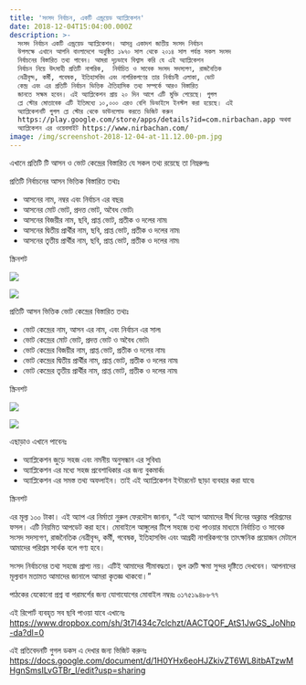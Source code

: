 ```yaml
---
title: 'সংসদ নির্বাচন, একটি এন্ড্রয়েড অ্যাপ্লিকেশন'
date: 2018-12-04T15:04:00.000Z
description: >-
  সংসদ নির্বাচন একটি এন্ড্রয়েড অ্যাপ্লিকেশন। আসন্ন একাদশ জাতীয় সংসদ নির্বাচন
  উপলক্ষে এখানে আপনি বাংলাদেশে অনুষ্ঠিত ১৯৭০ সাল থেকে ২০১৪ সাল পর্যন্ত সকল সংসদ
  নির্বাচনের বিস্তারিত তথ্য পাবেন। আমরা দৃঢ়ভাবে বিশ্বাস করি যে এই অ্যাপ্লিকেশন
  নির্বাচন নিয়ে উৎসাহী প্রতিটি নাগরিক,  নির্বাচিত ও সাবেক সংসদ সদস্যগণ, রাজনৈতিক
  নেত্রীবৃন্দ, কর্মী, গবেষক, ইতিহাসবিদ এবং নাগরিকগণের তার নির্বাচনী এলাকা, ভোট
  কেন্দ্র এবং এর প্রতিটি নির্বাচন ভিত্তিক ঐতিহাসিক তথ্য সম্পর্কে আরও বিস্তারিত
  জানতে সক্ষম হবেন। এই অ্যাপ্লিকেশন প্রায় ২০ দিন আগে এটি মুক্তি পেয়েছে। গুগল
  প্লে স্টোর মোতাবেক এটি ইতিমধ্যে ১০,০০০ এরও বেশি ডিভাইসে ইনস্টল করা হয়েছে। এই
  অ্যাপ্লিকেশনটি গুগল প্লে স্টোর থেকে ডাউনলোড করতে ভিজিট করুন 
  https://play.google.com/store/apps/details?id=com.nirbachan.app অথবা
  অ্যাপ্লিকেশন এর ওয়েবসাইট https://www.nirbachan.com/
image: /img/screenshot-2018-12-04-at-11.12.00-pm.jpg
---
```

এখানে প্রতিটি টি আসন ও ভোট কেন্দ্রের বিস্তারিত যে সকল তথ্য রয়েছে তা নিম্নরুপঃ 

প্রতিটি নির্বাচনের আসন ভিত্তিক বিস্তারিত তথ্যঃ

* আসনের নাম, নম্বর এবং নির্বাচন এর বছর৷
* আসনের মোট ভোট, প্রদত্ত ভোট, অবৈধ ভোট৷
* আসনের বিজয়ীর নাম, ছবি, প্রাপ্ত ভোট, প্রতীক ও দলের নাম৷
* আসনের দ্বিতীয় প্রার্থীর নাম, ছবি, প্রাপ্ত ভোট, প্রতীক ও দলের নাম৷
* আসনের তৃতীয় প্রার্থীর নাম, ছবি, প্রাপ্ত ভোট, প্রতীক ও দলের নাম৷

স্ক্রিনশট

![](/img/constituencies.png)

![](/img/45205582_194242878127597_6702049650817368064_o.png)



প্রতিটি আসন ভিত্তিক ভোট কেন্দ্রের বিস্তারিত তথ্যঃ

* ভোট কেন্দ্রের নাম, আসন এর নাম, এবং নির্বাচন এর সাল৷
* ভোট কেন্দ্রের মোট ভোট, প্রদত্ত ভোট ও অবৈধ ভোট৷
* ভোট কেন্দ্রের বিজয়ীর নাম, প্রাপ্ত ভোট, প্রতীক ও দলের নাম৷
* ভোট কেন্দ্রের দ্বিতীয় প্রার্থীর নাম, প্রাপ্ত ভোট, প্রতীক ও দলের নাম৷
* ভোট কেন্দ্রের তৃতীয় প্রার্থীর নাম, প্রাপ্ত ভোট, প্রতীক ও দলের নাম৷

স্ক্রিনশট

![](/img/vote-centers.png)

![](/img/14.jpg)

 এছাড়াও এখানে পাবেনঃ

* অ্যাপ্লিকেশন জুড়ে সহজ এবং নমনীয় অনুসন্ধান এর সুবিধা৷
* অ্যাপ্লিকেশন এর মধ্যে সহজ প্রবেশাধিকার এর জন্য বুকমার্ক৷
* অ্যাপ্লিকেশন এর সমস্ত তথ্য অফলাইন। তাই এই অ্যাপ্লিকেশন ইন্টারনেট ছাড়া ব্যবহার করা যাবে৷

স্ক্রিনশট













এর মূল্য ১০০ টাকা। এই অ্যাপ এর নির্মাতা নুরুল ফেরদৌস জানান, “এই অ্যাপ আমাদের দীর্ঘ দিনের অক্লান্ত পরিশ্রমের ফসল। এটি নিয়মিত আপডেট করা হবে। মোবাইলে আঙ্গুলের টিপে সহজে তথ্য পাওয়ার মাধ্যমে নির্বাচিত ও সাবেক সংসদ সদস্যগণ, রাজনৈতিক নেত্রীবৃন্দ, কর্মী, গবেষক, ইতিহাসবিদ এবং আগ্রহী নাগরিকগণের তাৎক্ষনিক প্রয়োজন মেটালে আমাদের পরিশ্রম সার্থক বলে গণ্য হবে।

সংসদ নির্বাচনের তথ্য সহজে প্রাপ্য নয়। এটিই আমাদের সীমাবদ্ধতা। ভুল ত্রুটি ক্ষমা সুন্দর দৃষ্টিতে দেখবেন। আপনাদের মূল্যবান মতামত আমাদের জানালে আমরা কৃতজ্ঞ থাকবো।” 

 

 

পাঠকের যেকোনো প্রশ্ন বা পরামর্শের জন্য যোগাযোগের মোবাইল নম্বরঃ ০১৭৫১৯৪৮৮৭৭

 

এই রিপোর্ট ব্যবহৃত সব ছবি পাওয়া যাবে এখানেঃ https://www.dropbox.com/sh/3t7l434c7clchzt/AACTQOF_AtS1JwGS_JoNhp-da?dl=0 

 

এই প্রতিবেদনটি গুগল ডকস এ দেখার জন্য ভিজিট করুনঃ https://docs.google.com/document/d/1H0YHx6eoHJZkivZT6WL8itbATzwMHgnSmsILvGTBr_I/edit?usp=sharing
